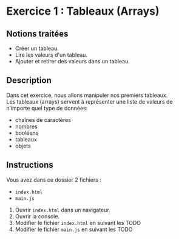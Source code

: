 # Exercice 1 : Tableaux (Arrays)

## Notions traitées

- Créer un tableau.
- Lire les valeurs d'un tableau.
- Ajouter et retirer des valeurs dans un tableau.

## Description

Dans cet exercice, nous allons manipuler nos premiers tableaux.  
Les tableaux (arrays) servent à représenter une liste de valeurs de n’importe quel type de données:
* chaînes de caractères
* nombres
* booléens
* tableaux
* objets

## Instructions

Vous avez dans ce dossier 2 fichiers :
- `index.html`
- `main.js`

1. Ouvrir `index.html` dans un navigateur.
2. Ouvrir la console.
3. Modifier le fichier `index.html` en suivant les TODO
4. Modifier le fichier `main.js` en suivant les TODO